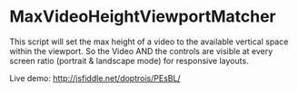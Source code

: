 MaxVideoHeightViewportMatcher
=============================

This script will set the max height of a video to the available vertical space within the viewport. So the Video AND the controls are visible at every screen ratio (portrait &amp; landscape mode) for responsive layouts.

Live demo: http://jsfiddle.net/doptrois/PEsBL/
